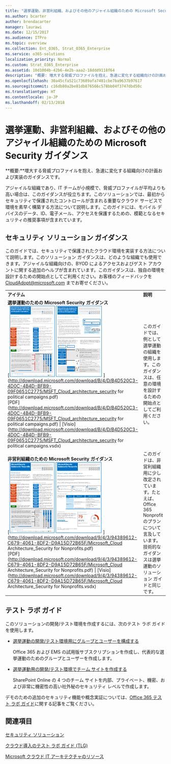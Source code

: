```yaml
---
title: "選挙運動、非営利組織、およびその他のアジャイル組織のための Microsoft Security ガイダンス"
ms.author: bcarter
author: brendacarter
manager: laurawi
ms.date: 12/15/2017
ms.audience: ITPro
ms.topic: overview
ms.collection: Ent_O365, Strat_O365_Enterprise
ms.service: o365-solutions
localization_priority: Normal
ms.custom: Strat_O365_Enterprise
ms.assetid: 10d1004b-42b6-4e2b-aaa2-18ddd9118f64
description: "概要: 増大する脅威プロファイルを抱え、急速に変化する組織向けの計画および実装のガイダンスです。"
ms.openlocfilehash: 30a45cfa521c73689afa7481cbe7ba9637b97617
ms.sourcegitcommit: c16db80a2be81db876566c578bb04f3747dbd50c
ms.translationtype: HT
ms.contentlocale: ja-JP
ms.lasthandoff: 02/13/2018
---
```

# <a name="microsoft-security-guidance-for-political-campaigns-nonprofits-and-other-agile-organizations"></a>選挙運動、非営利組織、およびその他のアジャイル組織のための Microsoft Security ガイダンス

 **概要:**増大する脅威プロファイルを抱え、急速に変化する組織向けの計画および実装のガイダンスです。
  
アジャイルな組織であり、IT チームが小規模で、脅威プロファイルが平均よりも高い場合は、このガイダンスが役立ちます。このソリューションでは、最初からセキュリティで保護されたコントロールが含まれる重要なクラウド サービスで環境を素早く構築する方法について説明します。このガイドには、モバイル デバイスのデータ、ID、電子メール、アクセスを保護するための、模範となるセキュリティの推奨事項が含まれています。
  
## <a name="security-solution-guidance"></a>セキュリティ ソリューション ガイダンス

このガイドでは、セキュリティで保護されたクラウド環境を実装する方法について説明します。このソリューション ガイダンスは、どのような組織でも使用できます。アジャイルな組織向けの、BYOD によるアクセスおよびゲスト アカウントに関する追加のヘルプが含まれています。このガイダンスは、独自の環境を設計するための開始点としてご利用ください。お客様のフィードバックを [CloudAdopt@microsoft.com](mailto:CloudAdopt@microsoft.com) までお寄せください。 
  
|||
|:-----|:-----|
|**アイテム** <br/> |**説明** <br/> |
|**選挙運動のための Microsoft Security ガイダンス** <br/> [![ミニ ポスター セット用のサムネイル。](images/d370ce28-ca40-4930-9a2c-907312aa06c8.png)          ](http://download.microsoft.com/download/B/4/D/B4D520C3-4D0C-4B4D-BFB9-09F0651C2775/MSFT_Cloud_architecture_security for political campaigns.pdf) <br/> [PDF](http://download.microsoft.com/download/B/4/D/B4D520C3-4D0C-4B4D-BFB9-09F0651C2775/MSFT_Cloud_architecture_security for political campaigns.pdf)  \| [Visio](http://download.microsoft.com/download/B/4/D/B4D520C3-4D0C-4B4D-BFB9-09F0651C2775/MSFT_Cloud_architecture_security for political campaigns.vsdx) <br/> |このガイドでは、例として選挙運動の組織を使用します。このガイダンスは、任意の環境を設計するための開始点としてご利用ください。  <br/> |
|**非営利組織のための Microsoft Security ガイダンス** <br/> [![ダウンロード可能なファイル用のサムネイル画像](images/e4784889-1c69-4067-9a8f-31d31d1eceea.png)          ](http://download.microsoft.com/download/9/4/3/94389612-C679-4061-8DF2-D9A15D72B65F/Microsoft_Cloud Architecture_Security for Nonprofits.pdf) <br/> [PDF](http://download.microsoft.com/download/9/4/3/94389612-C679-4061-8DF2-D9A15D72B65F/Microsoft_Cloud Architecture_Security for Nonprofits.pdf)  \| [Visio](http://download.microsoft.com/download/9/4/3/94389612-C679-4061-8DF2-D9A15D72B65F/Microsoft_Cloud Architecture_Security for Nonprofits.vsdx) <br/> |このガイドは、非営利組織用に少し改定されています。たとえば、Office 365 Nonprofit のプランについて言及しています。技術的なガイダンスは選挙運動のソリューション ガイドと同じです。  <br/> |
   
## <a name="test-lab-guides"></a>テスト ラボ ガイド

このソリューションの開発/テスト環境を作成するには、次のテスト ラボ ガイドを使用します。 
  
- [選挙運動の開発/テスト環境用にグループとユーザーを構成する](configure-groups-and-users-for-a-political-campaign-dev-test-environment.md)
    
     Office 365 および EMS の試用版サブスクリプションを作成し、代表的な選挙運動のためのグループとユーザーを作成します。
    
- [選挙運動用の開発/テスト環境でチーム サイトを作成する](create-team-sites-in-a-political-campaign-dev-test-environment.md)
    
    SharePoint Online の 4 つのチーム サイトを内部、プライベート、機密、および非常に機密性の高い社外秘のセキュリティ レベルで作成します。
    
デモのための追加のセキュリティ機能や概念実証については、[Office 365 テスト ラボ ガイド](http://aka.ms/o365tlgs)に関する記事をご覧ください。
  
## <a name="see-also"></a>関連項目

[セキュリティ ソリューション](security-solutions.md)
  
[クラウド導入のテスト ラボ ガイド (TLG)](cloud-adoption-test-lab-guides-tlgs.md)
  
[Microsoft クラウド IT アーキテクチャのリソース](microsoft-cloud-it-architecture-resources.md)



